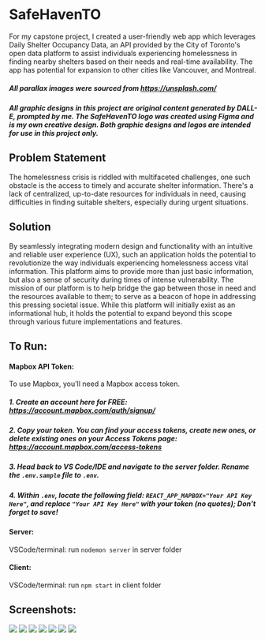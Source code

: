 # SafeHavenTO
For my capstone project, I created a user-friendly web app which leverages Daily Shelter Occupancy Data, an API provided by the City of Toronto's open data platform to assist individuals experiencing homelessness in finding nearby shelters based on their needs and real-time availability. The app has potential for expansion to other cities like Vancouver, and Montreal.

##### All parallax images were sourced from https://unsplash.com/

##### All graphic designs in this project are original content generated by DALL-E, prompted by me.  The SafeHavenTO logo was created using Figma and is my own creative design.  Both graphic designs and logos are intended for use in this project only.
 
## Problem Statement 
The homelessness crisis is riddled with multifaceted challenges, one such obstacle is the access to timely and accurate shelter information. There's a lack of centralized, up-to-date resources for individuals in need, causing difficulties in finding suitable shelters, especially during urgent situations.  

## Solution
By seamlessly integrating modern design and functionality with an intuitive and reliable user experience (UX), such an application holds the potential to revolutionize the way individuals experiencing homelessness access vital information.  This platform aims to provide more than just basic information, but also a sense of security during times of intense vulnerability. 
The mission of our platform is to help bridge the gap between those in need and the resources available to them; to serve as a beacon of hope in addressing this pressing societal issue.  While this platform will initially exist as an informational hub, it holds the potential to expand beyond this scope through various future implementations and features.

## To Run:

#### Mapbox API Token:
To use Mapbox, you'll need a Mapbox access token.  
##### 1. Create an account here for FREE: https://account.mapbox.com/auth/signup/
##### 2. Copy your token. You can find your access tokens, create new ones, or delete existing ones on your Access Tokens page: https://account.mapbox.com/access-tokens
##### 3. Head back to VS Code/IDE and navigate to the server folder. Rename the `.env.sample` file to `.env`.
##### 4. Within `.env`, locate the following field: `REACT_APP_MAPBOX="Your API Key Here"`, and replace `"Your API Key Here"` with your token (no quotes);  Don't forget to save!

#### Server:
VSCode/terminal: run `nodemon server` in server folder

#### Client:
VSCode/terminal: run `npm start` in client folder

## Screenshots:

<img src = "https://github.com/ffluxpavillion/SafeHavenTO/blob/master/client/src/assets/screenshots/SafeHavenTO_landing.png">
<img src = "https://github.com/ffluxpavillion/SafeHavenTO/blob/master/client/src/assets/screenshots/SafeHavenTO_about-us.png?raw=true">
<img src = "https://github.com/ffluxpavillion/SafeHavenTO/blob/master/client/src/assets/screenshots/SafeHavenTO_parallax.png">
<img src = "https://github.com/ffluxpavillion/SafeHavenTO/blob/master/client/src/assets/screenshots/SafeHavenTO_shelters-card.png">
<img src = "https://github.com/ffluxpavillion/SafeHavenTO/blob/master/client/src/assets/screenshots/SafeHavenTO_parallax-2.png">
<img src = "https://github.com/ffluxpavillion/SafeHavenTO/blob/master/client/src/assets/screenshots/SafeHavenTO_resources.png">
<img src = "https://github.com/ffluxpavillion/SafeHavenTO/blob/master/client/src/assets/screenshots/SafeHavenTO_footer.png">
